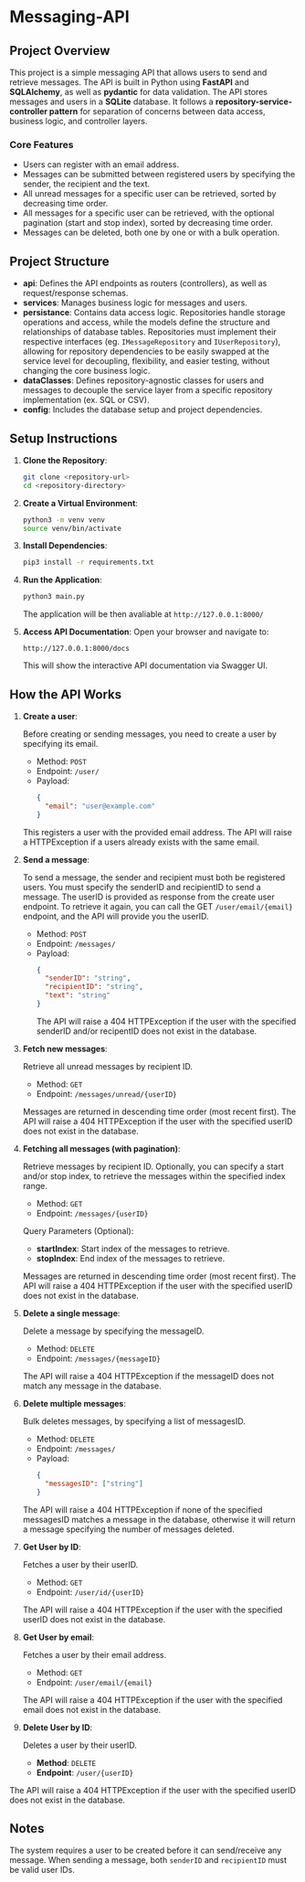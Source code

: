 # Messaging-API

## Project Overview

This project is a simple messaging API that allows users to send and retrieve messages.
The API is built in Python using **FastAPI** and **SQLAlchemy**, as well as **pydantic** for data validation. The API stores messages and users in a **SQLite** database.
It follows a **repository-service-controller pattern** for separation of concerns between data access, business logic, and controller layers.

### Core Features

- Users can register with an email address.
- Messages can be submitted between registered users by specifying the sender, the recipient and the text.
- All unread messages for a specific user can be retrieved, sorted by decreasing time order.
- All messages for a specific user can be retrieved, with the optional pagination (start and stop index), sorted by decreasing time order.
- Messages can be deleted, both one by one or with a bulk operation.

## Project Structure

- **api**: Defines the API endpoints as routers (controllers), as well as request/response schemas.
- **services**: Manages business logic for messages and users.
- **persistance**: Contains data access logic. Repositories handle storage operations and access, while the models define the structure and relationships of database tables. Repositories must implement their respective interfaces (eg. `IMessageRepository` and `IUserRepository`), allowing for repository dependencies to be easily swapped at the service level for decoupling, flexibility, and easier testing, without changing the core business logic. 
- **dataClasses**: Defines repository-agnostic classes for users and messages to decouple the service layer from a specific repository implementation (ex. SQL or CSV).
- **config**: Includes the database setup and project dependencies.

## Setup Instructions

1. **Clone the Repository**:
    ```bash
    git clone <repository-url>
    cd <repository-directory>
    ```

2. **Create a Virtual Environment**:
    ```bash
    python3 -m venv venv
    source venv/bin/activate
    ```

3. **Install Dependencies**:
    ```bash
    pip3 install -r requirements.txt
    ```

4. **Run the Application**:
    ```bash
    python3 main.py
    ```
    The application will be then avaliable at `http://127.0.0.1:8000/`
5. **Access API Documentation**:
    Open your browser and navigate to:
    ```
    http://127.0.0.1:8000/docs
    ```
    This will show the interactive API documentation via Swagger UI.

## How the API Works

1. **Create a user**:

    Before creating or sending messages, you need to create a user by specifying its email.
    - Method: `POST`
    - Endpoint: `/user/`
    - Payload:
      ```json
      {
        "email": "user@example.com"
      }
      ```
    This registers a user with the provided email address. The API will raise a HTTPException if a users already exists with the same email.

2. **Send a message**:

    To send a message, the sender and recipient must both be registered users.
    You must specify the senderID and recipientID to send a message. The userID is provided as response from the create user endpoint. To retrieve it again, you can call the GET `/user/email/{email}` endpoint, and the API will provide you the userID. 

    - Method: `POST`
    - Endpoint: `/messages/`
    - Payload:
      ```json
      {
        "senderID": "string",
        "recipientID": "string",
        "text": "string"
      }
      ```
      The API will raise a 404 HTTPException if the user with the specified senderID and/or recipentID does not exist in the database.

3. **Fetch new messages**:

    Retrieve all unread messages by recipient ID.
    - Method: `GET`
    - Endpoint: `/messages/unread/{userID}`

    Messages are returned in descending time order (most recent first). The API will raise a 404 HTTPException if the user with the specified userID does not exist in the database.
  
4. **Fetching all messages (with pagination)**:

    Retrieve messages by recipient ID. Optionally, you can specify a start and/or stop index, to retrieve the messages within the specified index range.
    - Method: `GET`
    - Endpoint: `/messages/{userID}`

   Query Parameters (Optional):
    - **startIndex**: Start index of the messages to retrieve.
    - **stopIndex**: End index of the messages to retrieve.

   Messages are returned in descending time order (most recent first). The API will raise a 404 HTTPException if the user with the specified userID does not exist in the database.

5. **Delete a single message**:

    Delete a message by specifying the messageID.
    - Method: `DELETE`
    - Endpoint: `/messages/{messageID}`

    The API will raise a 404 HTTPException if the messageID does not match any message in the database. 

6. **Delete multiple messages**:

    Bulk deletes messages, by specifying a list of messagesID.
   
    - Method: `DELETE`
    - Endpoint: `/messages/`
    - Payload:
      ```json
      {
        "messagesID": ["string"]
      }
      ```
    The API will raise a 404 HTTPException if none of the specified messagesID matches a message in the database, otherwise it will return a message specifying the number of messages deleted. 

7. **Get User by ID**:

    Fetches a user by their userID.
    - Method: `GET`
    - Endpoint: `/user/id/{userID}`

    The API will raise a 404 HTTPException if the user with the specified userID does not exist in the database.
  
8. **Get User by email**:

    Fetches a user by their email address.
    - Method: `GET`
    - Endpoint: `/user/email/{email}`

    The API will raise a 404 HTTPException if the user with the specified email does not exist in the database.
  
9.  **Delete User by ID**:

    Deletes a user by their userID.
    - **Method**: `DELETE`
    - **Endpoint**: `/user/{userID}`

   The API will raise a 404 HTTPException if the user with the specified userID does not exist in the database.

## Notes

The system requires a user to be created before it can send/receive any message.
When sending a message, both `senderID` and `recipientID` must be valid user IDs. 
